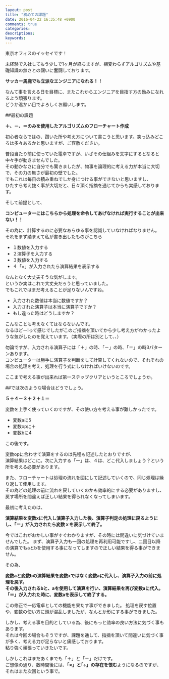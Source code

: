 ```yaml
---
layout: post
title: "初めての課題"
date: 2016-04-22 16:35:48 +0900
comments: true
categories: 
descriptions: 
keywords: 
---
```


東京オフィスのイッセイです！

未経験で入社してもう少しで1ヶ月が経ちますが、相変わらずアルゴリズムや基礎知識の無さとの闘いに奮闘しております。

**サッカー馬鹿でも立派なエンジニアになれる！！**

なんて事を言える日を目標に、またこれからエンジニアを目指す方の励みになれるよう頑張ります。  
どうか温かい目でよろしくお願いします。


##最初の課題

**＋、－、＝のみを使用したアルゴリズムのフローチャート作成**

 
初心者ならではの、躓いた所や考え方について書こうと思います。突っ込みどころは多々あるかと思いますが、ご容赦ください。

<!--more-->

普段当たり前に使っていた電卓ですが、いざその仕組みを文字にするとなると中々手が動きませんでした。  
その動かなさに自分でも驚きましたが、物事を論理的に考える力が本当に大切で、その力の無さが最初の壁でした。  
でもこれは毎日の積み重ねでしか身につける事ができないと思いますし、  
ひたすら考え抜く事が大切だと、日々頂く指摘を通じてからも実感しております。  

そして前提として、


**コンピューターにはこちらから処理を命令してあげなければ実行することが出来ない！！**

その為に、計算するのに必要なあらゆる事を認識していなければなりません。  
それをまず踏まえて私が書き出したものがこちら  


* １数値を入力する
* ２演算子を入力する
* ３数値を入力する
* ４「=」が入力されたら演算結果を表示する


なんとなく大丈夫そうな気がします。  
というか実はこれで大丈夫だろうと思っていました。  
でもこれではまだ考えることが足りないんですね。  


* 入力された数値は本当に数値ですか？
* 入力された演算子は本当に演算子ですか？
* もし違った時はどうしますか？


こんなことも考えなくてはならないんです。  
なるほどー!って感じでしたがこのご指摘を頂いてから少し考え方がわかったような気がしたのを覚えています。（実際の所は別として、、）  


勿論ですが、入力される演算子には「＋」の時、「－」の時、「＝」の時3パターンあります。  
コンピューターは勝手に演算子を判断をして計算してくれないので、それぞれの場合の処理を考え、処理を行う式にしなければいけないのです。  

ここまで考える事が出来れば第一ステップクリアというところでしょうか。  



##では次のような場合はどうでしょう。


**５＋４－３＋２＋１＝**


変数を上手く使っていくのですが、その使い方を考える事が難しかったです。

* 変数aに5
* 変数opに＋
* 変数bに4

この後です。  

変数opに合わせて演算をするのは先程も記述したとおりですが、  
演算結果はどこに。次に入力する「ー」は、４は、どこ代入しましょう？という所を考える必要があります。


また、フローチャートは処理の流れを図にして記述していくので、同じ処理は繰り返して使用します。  
その為どの処理の前に流れを戻していくのかも効率的にする必要がありますし、戻す場所を間違えば正しい結果を得られなくなってしまいます。

最初に考えたのは、


**演算結果を変数xに代入し演算子入力した後、演算子判定の処理に戻るようにし、「＝」が入力されたら変数ｘを表示して終了。**


今ではこれがおかしい事がすぐわかりますが、その時には間違いに気づけていませんでした。
まず、演算子入力も一回の処理を再利用可能ですし、二回目以降の演算でもaとbを使用する事になってしますので正しい結果を得る事ができません。

その為、
 

**変数aと変数bの演算結果を変数xではなく変数aに代入し、演算子入力の前に処理を戻す。  
その後入力されるbと、aを使用して演算を行い、演算結果を再び変数aに代入。  
「＝」が入力れた時に、変数aを表示して終了する。**


この修正で一応電卓としての機能を果たす事ができました。
処理を戻す位置や、変数の使い方に頭が混乱しましたが、なんとか形にする事ができました。

  
しかし、考える事を目的としている為、後にもっと効率の良い方法に気づく事もあります。  
それは今回の場合もそうですが、課題を通して、指摘を頂いて間違いに気づく事が多く、考える力が足らないと痛感しております。  
粘り強く頑張っていきたいです。


しかしこれはまだあくまでも「＋」と「－」だけです。  
ご想像の通り、数時間後には、**｢×」と｢÷」の存在を恨む**ようになるのですが、それはまた次回という事で。



